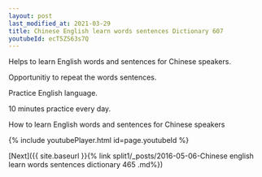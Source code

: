```yaml
---
layout: post
last_modified_at: 2021-03-29
title: Chinese English learn words sentences Dictionary 607 
youtubeId: ecT5ZS63s7Q
---
```

 
 
Helps to learn English words and sentences for Chinese speakers.

Opportunitiy to repeat the words sentences. 

Practice English language. 
 
10 minutes practice every day. 
 
How to learn English words and sentences for Chinese speakers 
 
{% include youtubePlayer.html id=page.youtubeId %}
 
 
[Next]({{ site.baseurl }}{% link  split1/_posts/2016-05-06-Chinese english learn words sentences dictionary 465 .md%})
 
